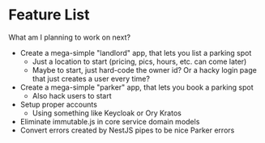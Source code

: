 # Feature List

What am I planning to work on next?

- Create a mega-simple "landlord" app, that lets you list a parking spot
  - Just a location to start (pricing, pics, hours, etc. can come later)
  - Maybe to start, just hard-code the owner id? Or a hacky login page that just creates a user every time?
- Create a mega-simple "parker" app, that lets you book a parking spot
  - Also hack users to start
- Setup proper accounts
  - Using something like Keycloak or Ory Kratos
- Eliminate immutable.js in core service domain models
- Convert errors created by NestJS pipes to be nice Parker errors
